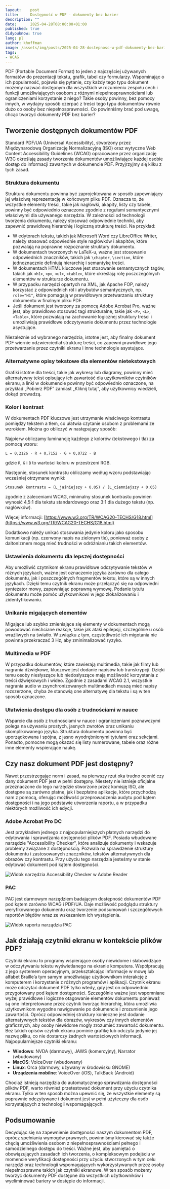 ```yaml
---
layout:    post
title:     Dostępność w PDF - dokumenty bez barier
description: ""
date:      2025-04-28T08:00:00+01:00
published: true
didyouknow: true
lang: pl
author: khoffman
image: /assets/img/posts/2025-04-28-dostepnosc-w-pdf-dokumenty-bez-barier/thumbnail.webp
tags:
- WCAG
---
```

PDF (Portable Document Format) to jeden z najczęściej używanych formatów do prezentacji tekstu, grafik, tabel czy formularzy. Wspominając o ich popularność, pojawia się pytanie, czy każdy tego typu dokument możemy nazwać dostępnym dla wszystkich w rozumieniu zespołu cech i funkcji umożliwiających osobom z różnymi niepełnosprawnościami lub ograniczeniami korzystanie z niego? Takie osoby powinny, bez pomocy innych, w wydajny sposób czerpać z treści tego typu dokumentów równie dużo co osoby bez niepełnosprawności. Co powinniśmy brać pod uwagę, chcąc tworzyć dokumenty PDF bez barier?

## Tworzenie dostępnych dokumentów PDF
Standard PDF/UA (Universal Accessibility), stworzony przez Międzynarodową Organizację Normalizacyjną (ISO) oraz wytyczne Web Content Accessibility Guidelines (WCAG) opracowane przez organizację W3C określają zasady tworzenia dokumentów umożliwiające każdej osobie dostęp do informacji zawartych w dokumencie PDF. Przyjrzyjmy się kilku z tych zasad.

### Struktura dokumentu
Struktura dokumentu powinna być zaprojektowana w sposób zapewniający jej właściwą reprezentację w końcowym pliku PDF. Oznacza to, że wszystkie elementy treści, takie jak nagłówki, akapity, listy czy tabele, powinny być odpowiednio oznaczone zgodnie z regułami semantycznymi właściwymi dla używanego narzędzia. W zależności od technologii tworzenia dokumentu, należy stosować odpowiednie techniki, aby zapewnić prawidłową hierarchię i logiczną strukturę treści. Na przykład:
- W edytorach tekstu, takich jak Microsoft Word czy LibreOffice Writer, należy stosować odpowiednie style nagłówków i akapitów, które pozwalają na poprawne rozpoznanie struktury dokumentu.
- W dokumentach tworzonych w LaTeX-u, ważne jest stosowanie odpowiednich znaczników, takich jak `\chapter`, `\section`, które jednoznacznie definiują hierarchię i semantykę treści.
- W dokumentach HTML kluczowe jest stosowanie semantycznych tagów, takich jak `<h1>`, `<p>`, `<ul>`, `<table>`, które określają rolę poszczególnych elementów w strukturze dokumentu.
- W przypadku narzędzi opartych na XML, jak Apache FOP, należy korzystać z odpowiednich ról i atrybutów semantycznych, np. `role="H1"`, które pomagają w prawidłowym przetwarzaniu struktury dokumentu w finalnym pliku PDF.
- Jeśli dokument jest tworzony za pomocą Adobe Acrobat Pro, ważne jest, aby prawidłowo stosować tagi strukturalne, takie jak `<P>`, `<L>`, `<Table>`, które pozwalają na zachowanie logicznej struktury treści i umożliwiają prawidłowe odczytywanie dokumentu przez technologie asystujące.

Niezależnie od wybranego narzędzia, istotne jest, aby finalny dokument PDF wiernie odzwierciedlał strukturę treści, co zapewni prawidłowe jego przetwarzanie przez czytniki ekranu i inne technologie asystujące.

### Alternatywne opisy tekstowe dla elementów nietekstowych
Grafiki istotne dla treści, takie jak wykresy lub diagramy, powinny mieć alternatywny tekst opisujący ich zawartość dla użytkowników czytników ekranu, a linki w dokumencie powinny być odpowiednio oznaczone, na przykład „Pobierz PDF” zamiast „Kliknij tutaj”, aby użytkownicy wiedzieli, dokąd prowadzą.

### Kolor i kontrast
W dokumentach PDF kluczowe jest utrzymanie właściwego kontrastu pomiędzy tekstem a tłem, co ułatwia czytanie osobom z problemami ze wzrokiem. Można go obliczyć w następujący sposób:

Najpierw obliczamy luminancję każdego z kolorów (tekstowego i tła) za pomocą wzoru: 
```
L = 0,2126 ⋅ R + 0,7152 ⋅ G + 0,0722 ⋅ B
```
gdzie `R`, `G` i `B` to wartości koloru w przestrzeni RGB. 

Następnie, stosunek kontrastu obliczamy według wzoru podstawiając wcześniej otrzymane wyniki: 
```
Stosunek kontrastu = (L_jaśniejszy + 0.05) / (L_ciemniejszy + 0.05)
```
zgodnie z zaleceniami WCAG, minimalny stosunek kontrastu powinien wynosić 4,5:1 dla tekstu standardowego oraz 3:1 dla dużego tekstu (np. nagłówków).
     
Więcej informacji: [https://www.w3.org/TR/WCAG20-TECHS/G18.html](https://www.w3.org/TR/WCAG20-TECHS/G18.html)

Dodatkowo należy unikać stosowania jedynie koloru jako sposobu komunikacji (np. czerwony napis na zielonym tle), ponieważ osoby z daltonizmem mogą mieć trudności w odróżnianiu takich elementów.

### Ustawienia dokumentu dla lepszej dostępności
Aby umożliwić czytnikom ekranu prawidłowe odczytywanie tekstów w różnych językach, ważne jest oznaczenie języka zarówno dla całego dokumentu, jak i poszczególnych fragmentów tekstu, które są w innych językach. Dzięki temu czytnik ekranu może przełączyć się na odpowiedni syntezator mowy, zapewniając poprawną wymowę. Podanie tytułu dokumentu może pomóc użytkownikowi w jego zlokalizowaniu i zidentyfikowaniu.

### Unikanie migających elementów
Migające lub szybko zmieniające się elementy w dokumentach mogą powodować niechciane reakcje, takie jak ataki epilepsji, szczególnie u osób wrażliwych na światło. W związku z tym, częstotliwość ich migotania nie powinna przekraczać 3 Hz, aby zminimalizować ryzyko.

### Multimedia w PDF
W przypadku dokumentów, które zawierają multimedia, takie jak filmy lub nagrania dźwiękowe, kluczowe jest dodanie napisów lub transkrypcji. Dzięki temu osoby niesłyszące lub niedosłyszące mają możliwość korzystania z treści dźwiękowych i wideo. Zgodnie z zasadami WCAG 2.1, wszystkie nagrania audio w zsynchronizowanych multimediach muszą mieć napisy rozszerzone, chyba że stanowią one alternatywę dla tekstu i są w ten sposób oznaczone.

### Ułatwienia dostępu dla osób z trudnościami w nauce
Wsparcie dla osób z trudnościami w nauce i ograniczeniami poznawczymi polega na używaniu prostych, jasnych zwrotów oraz unikaniu skomplikowanego języka. Struktura dokumentu powinna być uporządkowana i spójna, z jasno wyodrębnionymi tytułami oraz sekcjami. Ponadto, pomocne mogą okazać się listy numerowane, tabele oraz różne inne elementy wspierające naukę.

## Czy nasz dokument PDF jest dostępny?
Nawet przestrzegając norm i zasad, na pierwszy rzut oka trudno ocenić czy dany dokument PDF jest w pełni dostępny. Niestety nie istnieje oficjalne przeznaczone do tego narzędzie stworzone przez komisję ISO, ale dostępne są zarówno płatne, jak i bezpłatne aplikacje, które przychodzą nam z pomocą, oferując możliwość przeprowadzenia audytu pod kątem dostępności i na jego podstawie utworzenia raportu, a w przypadku niektórych możliwość ich edycji.

### Adobe Acrobat Pro DC
Jest przykładem jednego z najpopularniejszych płatnych narzędzi do edytowania i sprawdzania dostępności plików PDF. Posiada wbudowane narzędzie "Accessibility Checker", które analizuje dokumenty i wskazuje problemy związane z dostępnością. Pozwala na sprawdzenie struktury dokumentu i zastosowanych znaczników, tekstów alternatywnych dla obrazów czy kontrastu. Przy użyciu tego narzędzia jesteśmy w stanie edytować dokument pod kątem dostępności.

![Widok narzędzia Accessibility Checker w Adobe Reader](/assets/img/posts/2025-04-28-dostepnosc-w-pdf-dokumenty-bez-barier/AdobeAC.webp)


### PAC
PAC jest darmowym narzędziem badającym dostępność dokumentów PDF pod kątem zarówno WCAG i PDF/UA. Daje możliwość podglądu struktury weryfikowanego dokumentu oraz tworzenie podsumowań i szczegółowych raportów błędów wraz ze wskazaniem ich wystąpienia.

![Widok raportu narządzia PAC](/assets/img/posts/2025-04-28-dostepnosc-w-pdf-dokumenty-bez-barier/PAC.webp)

## Jak działają czytniki ekranu w kontekście plików PDF?
Czytniki ekranu to programy wspierające osoby niewidome i słabowidzące w odczytywaniu tekstu wyświetlanego na ekranie komputera. Współpracują z jego systemem operacyjnym, przekształcając informacje w mowę lub alfabet Braille’a tym samym umożliwiając użytkownikom interakcję z komputerem i korzystanie z różnych programów i aplikacji. Czytnik ekranu może odczytać dokument PDF tylko wtedy, gdy jest on odpowiednio przygotowany pod kątem dostępności. Szczególnie ważne jest wspomniane wyżej prawidłowe i logiczne otagowanie elementów dokumentu ponieważ są one interpretowane przez czytnik tworząc hierarchię, która umożliwia użytkownikom wygodne nawigowanie po dokumencie i zrozumienie jego zawartości. Oprócz odpowiedniej struktury konieczne jest dodanie alternatywnych tekstów dla obrazów, wykresów czy innych elementów graficznych, aby osoby niewidome mogły zrozumieć zawartość dokumentu. Bez takich opisów czytnik ekranu pominie grafikę lub odczyta jedynie jej nazwę pliku, co nie dostarczy żadnych wartościowych informacji.
Najpopularniejsze czytniki ekranu:
- **Windows**: NVDA (darmowy), JAWS (komercyjny), Narrator (wbudowany)
- **MacOS**: VoiceOver (wbudowany)
- **Linux**: Orca (darmowy, używany w środowisku GNOME)
- **Urządzenia mobilne**: VoiceOver (iOS), TalkBack (Android)

Chociaż istnieją narzędzia do automatycznego sprawdzania dostępności plików PDF, warto również przetestować dokument przy użyciu czytnika ekranu. Tylko w ten sposób można upewnić się, że wszystkie elementy są poprawnie odczytywane i dokument jest w pełni użyteczny dla osób korzystających z technologii wspomagających.

## Podsumowanie
Decydując się na zapewnienie dostępności naszym dokumentom PDF, oprócz spełniania wymogów prawnych, powinniśmy kierować się także chęcią umożliwienia osobom z niepełnosprawnościami pełnego i samodzielnego dostępu do treści. Ważne jest, aby pamiętać o obowiązujących zasadach ich tworzenia, o kompleksowym podejściu w momencie weryfikacji dostępności przy użyciu stworzonych w tym celu narzędzi oraz technologii wspomagających wykorzystywanych przez osoby niepełnosprawne takich jak czytniki ekranowe. W ten sposób możemy tworzyć dokumenty PDF dostępne dla wszystkich użytkowników i wyeliminować bariery w dostępie do informacji.